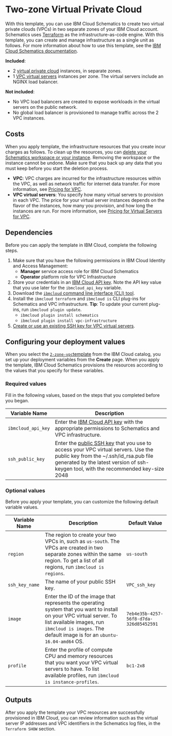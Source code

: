 # Two-zone Virtual Private Cloud

With this template, you can use IBM Cloud Schematics to create two virtual private clouds (VPCs) in two separate zones of your IBM Cloud account. Schematics uses [Terraform](https://www.terraform.io/) as the infrastructure-as-code engine. With this template, you can create and manage infrastructure as a single unit as follows. For more information about how to use this template, see the [IBM Cloud Schematics documentation](https://cloud.ibm.com/docs/schematics).

**Included**:
* 2 [virtual private cloud](https://cloud.ibm.com/docs/vpc-on-classic?topic=vpc-on-classic-getting-started) instances, in separate zones.
* 1 [VPC virtual servers](https://cloud.ibm.com/docs/vpc-on-classic-vsi?topic=vpc-on-classic-vsi-getting-started) instances per zone. The virtual servers include an NGINX load balancer.

**Not included**:
* No VPC load balancers are created to expose workloads in the virtual servers on the public network.
* No global load balancer is provisioned to manage traffic across the 2 VPC instances.

## Costs

When you apply template, the infrastructure resources that you create incur charges as follows. To clean up the resources, you can [delete your Schematics workspace or your instance](https://cloud.ibm.com/docs/schematics?topic=schematics-manage-lifecycle#destroy-resources). Removing the workspace or the instance cannot be undone. Make sure that you back up any data that you must keep before you start the deletion process.

* **VPC**: VPC charges are incurred for the infrastructure resources within the VPC, as well as network traffic for internet data transfer. For more information, see [Pricing for VPC](https://cloud.ibm.com/docs/vpc-on-classic?topic=vpc-on-classic-pricing-for-vpc).
* **VPC virtual servers**: You specify how many virtual servers to provision in each VPC. The price for your virtual server instances depends on the flavor of the instances, how many you provision, and how long the instances are run. For more information, see [Pricing for Virtual Servers for VPC](https://cloud.ibm.com/docs/infrastructure/vpc-on-classic?topic=vpc-on-classic-pricing-for-vpc#pricing-for-virtual-servers-for-vpc).

## Dependencies

Before you can apply the template in IBM Cloud, complete the following steps.

1.  Make sure that you have the following permissions in IBM Cloud Identity and Access Management:
    * **Manager** service access role for IBM Cloud Schematics
    * **Operator** platform role for VPC Infrastructure
2.  Store your credentials in an [IBM Cloud API key](https://cloud.ibm.com/iam/apikeys). Note the API key value that you use later for the `ibmcloud_api_key` variable.
3.  Download the [`ibmcloud` command line interface (CLI) tool](https://cloud.ibm.com/docs/cli/reference/ibmcloud?topic=cloud-cli-install-ibmcloud-cli).
4.  Install the `ibmcloud terraform` and `ibmcloud is` CLI plug-ins for Schematics and VPC infrastructure. **Tip**: To update your current plug-ins, run `ibmcloud plugin update`.
    *  `ibmcloud plugin install schematics`
    *  `ibmcloud plugin install vpc-infrastructure`
5.  [Create or use an existing SSH key for VPC virtual servers](https://cloud.ibm.com/docs/vpc-on-classic-vsi?topic=vpc-on-classic-vsi-ssh-keys).

## Configuring your deployment values

When you select the [`2-zone-vpc`template](https://cloud.ibm.com/catalog/content/2-zone-vpc) from the IBM Cloud catalog, you set up your deployment variables from the **Create** page. When you apply the template, IBM Cloud Schematics provisions the resources according to the values that you specify for these variables.

### Required values
Fill in the following values, based on the steps that you completed before you began.

|Variable Name|Description|
|-------------|-----------|
|`ibmcloud_api_key`|Enter the [IBM Cloud API key](https://cloud.ibm.com/docs/iam?topic=iam-userapikey) with the appropriate permissions to Schematics and VPC infrastructure.|
|`ssh_public_key`|Enter the [public SSH key](https://cloud.ibm.com/docs/vpc-on-classic-vsi?topic=vpc-on-classic-vsi-ssh-keys) that you use to access your VPC virtual servers. Use the public key from the ~/.ssh/id_rsa.pub file generated by the latest version of ssh-keygen tool, with the recommended key-size 2048|

### Optional values
Before you apply your template, you can customize the following default variable values.

|Variable Name|Description|Default Value|
|-------------|-----------|-------------|
|`region`|The region to create your two VPCs in, such as `us-south`. The VPCs are created in two separate zones within the same region. To get a list of all regions, run `ibmcloud is regions`.|`us-south`|
|`ssh_key_name`|The name of your public SSH key.|`VPC_ssh_key`|
|`image`|Enter the ID of the image that represents the operating system that you want to install on your VPC virtual server. To list available images, run `ibmcloud is images`. The default image is for an `ubuntu-16.04-amd64` OS.|`7eb4e35b-4257-56f8-d7da-326d85452591`|
|`profile`|Enter the profile of compute CPU and memory resources that you want your VPC virtual servers to have. To list available profiles, run `ibmcloud is instance-profiles`.|`bc1-2x8`|


## Outputs
After you apply the template your VPC resources are successfully provisioned in IBM Cloud, you can review information such as the virtual server IP addresses and VPC identifiers in the Schematics log files, in the `Terraform SHOW` section.
